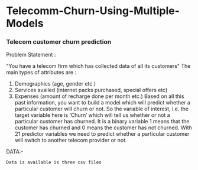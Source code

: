 # Telecomm-Churn-Using-Multiple-Models


### Telecom customer churn prediction


Problem Statement :


"You have a telecom firm which has collected data of all its customers"
The main types of attributes are :
1. Demographics (age, gender etc.)
2. Services availed (internet packs purchased, special offers etc)
3. Expenses (amount of recharge done per month etc.)
Based on all this past information, you want to build a model which will predict whether a particular customer will churn or not.
So the variable of interest, i.e. the target variable here is ‘Churn’ which will tell us whether or not a particular customer has churned. It is a binary variable 1 means that the customer has churned and 0 means the customer has not churned.
With 21 predictor variables we need to predict whether a particular customer will switch to another telecom provider or not.

DATA:-

    Data is available is three csv files
